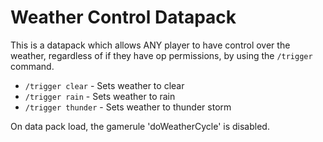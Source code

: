 # Weather Control Datapack

This is a datapack which allows ANY player to have control over the weather, regardless of if they have op permissions, by using the `/trigger` command.

 - `/trigger clear` - Sets weather to clear
 - `/trigger rain` - Sets weather to rain
 - `/trigger thunder` - Sets weather to thunder storm

On data pack load, the gamerule 'doWeatherCycle' is disabled. 